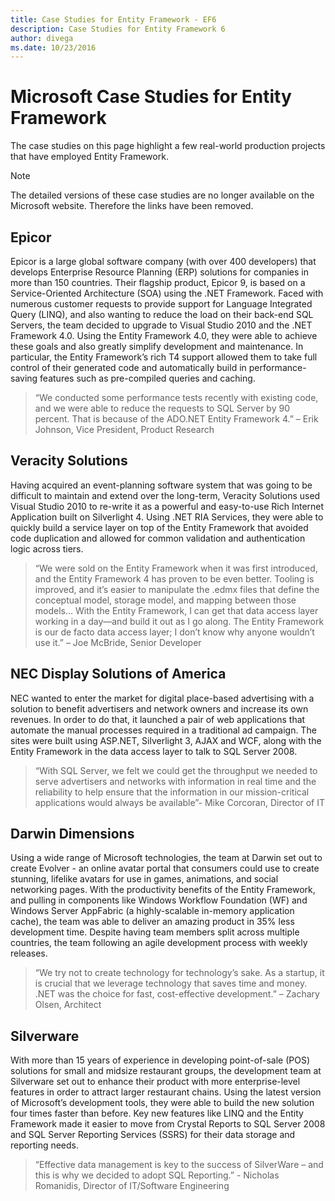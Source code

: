 ```yaml
---
title: Case Studies for Entity Framework - EF6
description: Case Studies for Entity Framework 6
author: divega
ms.date: 10/23/2016
---
```

# Microsoft Case Studies for Entity Framework
The case studies on this page highlight a few real-world production projects that have employed Entity Framework.
> [!NOTE]
> The detailed versions of these case studies are no longer available on the Microsoft website. Therefore the links have been removed.

## Epicor
Epicor is a large global software company (with over 400 developers) that develops Enterprise Resource Planning (ERP) solutions for companies in more than 150 countries.
Their flagship product, Epicor 9, is based on a Service-Oriented Architecture (SOA) using the .NET Framework.
Faced with numerous customer requests to provide support for Language Integrated Query (LINQ), and also wanting to reduce the load on their back-end SQL Servers, the team decided to upgrade to Visual Studio 2010 and the .NET Framework 4.0.
Using the Entity Framework 4.0, they were able to achieve these goals and also greatly simplify development and maintenance.
In particular, the Entity Framework’s rich T4 support allowed them to take full control of their generated code and automatically build in performance-saving features such as pre-compiled queries and caching.

> “We conducted some performance tests recently with existing code, and we were able to reduce the requests to SQL Server by 90 percent.
That is because of the ADO.NET Entity Framework 4.” – Erik Johnson, Vice President, Product Research  

## Veracity Solutions
Having acquired an event-planning software system that was going to be difficult to maintain and extend over the long-term, Veracity Solutions used Visual Studio 2010 to re-write it as a powerful and easy-to-use Rich Internet Application built on Silverlight 4.
Using .NET RIA Services, they were able to quickly build a service layer on top of the Entity Framework that avoided code duplication and allowed for common validation and authentication logic across tiers.  

> “We were sold on the Entity Framework when it was first introduced, and the Entity Framework 4 has proven to be even better.
Tooling is improved, and it’s easier to manipulate the .edmx files that define the conceptual model, storage model, and mapping between those models...
With the Entity Framework, I can get that data access layer working in a day—and build it out as I go along.
The Entity Framework is our de facto data access layer; I don’t know why anyone wouldn’t use it.” – Joe McBride, Senior Developer

## NEC Display Solutions of America
NEC wanted to enter the market for digital place-based advertising with a solution to benefit advertisers and network owners and increase its own revenues.
In order to do that, it launched a pair of web applications that automate the manual processes required in a traditional ad campaign.
The sites were built using ASP.NET, Silverlight 3, AJAX and WCF, along with the Entity Framework in the data access layer to talk to SQL Server 2008.

> “With SQL Server, we felt we could get the throughput we needed to serve advertisers and networks with information in real time and the reliability to help ensure that the information in our mission-critical applications would always be available”- Mike Corcoran, Director of IT

## Darwin Dimensions
Using a wide range of Microsoft technologies, the team at Darwin set out to create Evolver - an online avatar portal that consumers could use to create stunning, lifelike avatars for use in games, animations, and social networking pages.
With the productivity benefits of the Entity Framework, and pulling in components like Windows Workflow Foundation (WF) and Windows Server AppFabric (a highly-scalable in-memory application cache), the team was able to deliver an amazing product in 35% less development time.
Despite having team members split across multiple countries, the team following an agile development process with weekly releases.

 > “We try not to create technology for technology’s sake. As a startup, it is crucial that we leverage technology that saves time and money.
 .NET was the choice for fast, cost-effective development.” – Zachary Olsen, Architect  

## Silverware
With more than 15 years of experience in developing point-of-sale (POS) solutions for small and midsize restaurant groups, the development team at Silverware set out to enhance their product with more enterprise-level features in order to attract larger restaurant chains.
Using the latest version of Microsoft’s development tools, they were able to build the new solution four times faster than before.
Key new features like LINQ and the Entity Framework made it easier to move from Crystal Reports to SQL Server 2008 and SQL Server Reporting Services (SSRS) for their data storage and reporting needs.

> “Effective data management is key to the success of SilverWare – and this is why we decided to adopt SQL Reporting.” - Nicholas Romanidis, Director of IT/Software Engineering
